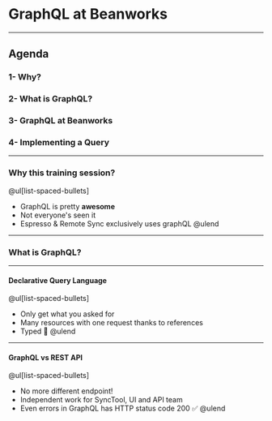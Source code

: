 # GraphQL at Beanworks

---
## Agenda

### 1- Why?
### 2- What is GraphQL?
### 3- GraphQL at Beanworks
### 4- Implementing a Query

---
### Why this training session?

@ul[list-spaced-bullets]
- GraphQL is pretty **awesome**
- Not everyone's seen it
- Espresso & Remote Sync exclusively uses graphQL
@ulend

---
### What is GraphQL?

---
#### Declarative Query Language
 
 @ul[list-spaced-bullets]
 - Only get what you asked for
 - Many resources with one request thanks to references
 - Typed 🙏
 @ulend
 
 ---
 #### GraphQL vs REST API
 
  @ul[list-spaced-bullets]
  - No more different endpoint! 
  - Independent work for SyncTool, UI and API team
  - Even errors in GraphQL has HTTP status code 200 ✅
  @ulend